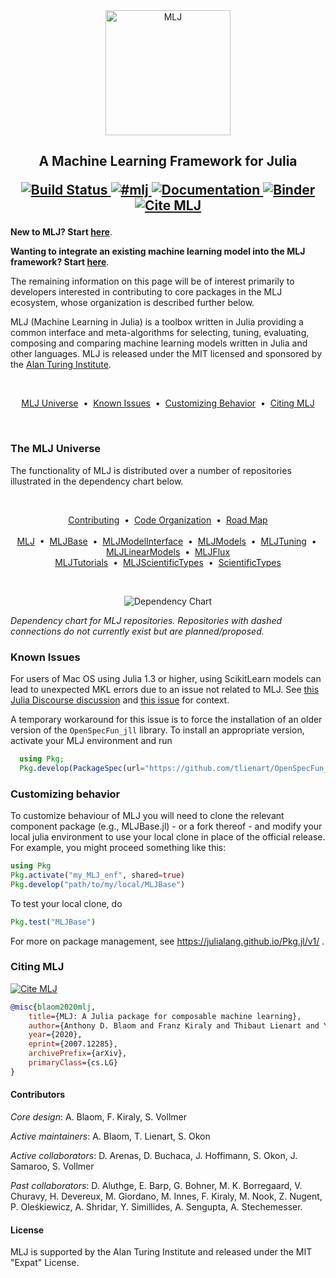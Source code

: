 <div align="center">
    <img src="material/MLJLogo2.svg" alt="MLJ" width="200">
</div>

<h2 align="center">A Machine Learning Framework for Julia
<p align="center">
  <a href="https://travis-ci.com/alan-turing-institute/MLJ.jl">
    <img src="https://travis-ci.com/alan-turing-institute/MLJ.jl.svg?branch=master"
         alt="Build Status">
  </a>
  <a href="https://slackinvite.julialang.org/">
    <img src="https://img.shields.io/badge/chat-on%20slack-yellow.svg"
         alt="#mlj">
  </a>
  <a href="https://alan-turing-institute.github.io/MLJ.jl/dev/">
    <img src="https://img.shields.io/badge/docs-stable-blue.svg"
         alt="Documentation">
  </a>
  </a>
  <!-- <a href="https://doi.org/10.5281/zenodo.3541506"> -->
  <!-- <img src="https://zenodo.org/badge/DOI/10.5281/zenodo.3541506.svg" -->
  <!--      alt="Cite MLJ"> -->
  <!-- </a> -->
  <a href="https://mybinder.org/v2/gh/alan-turing-institute/MLJ.jl/master?filepath=binder%2FMLJ_demo.ipynb">
  <img src="https://mybinder.org/badge_logo.svg"
       alt="Binder">
  </a>
  <a href="https://arxiv.org/abs/2007.12285">
    <img src="https://img.shields.io/badge/cite-arXiv-blue"
       alt="Cite MLJ">
  </a>

</p>
</h2>

**New to MLJ? Start [here](https://alan-turing-institute.github.io/MLJ.jl/dev/)**. 

**Wanting to integrate an existing machine learning model into the MLJ
framework? Start
[here](https://alan-turing-institute.github.io/MLJ.jl/dev/quick_start_guide_to_adding_models/)**.

The remaining information on this page will be of interest primarily
to developers interested in contributing to core packages in the MLJ
ecosystem, whose organization is described further below.

MLJ (Machine Learning in Julia) is a toolbox written in Julia
providing a common interface and meta-algorithms for selecting,
tuning, evaluating, composing and comparing machine learning models
written in Julia and other languages.  MLJ is released under the MIT
licensed and sponsored by the [Alan Turing
Institute](https://www.turing.ac.uk/).

<br>
<p align="center">
<a href="#the-mlj-universe">MLJ Universe</a> &nbsp;•&nbsp; 
<a href="#known-issues">Known Issues</a> &nbsp;•&nbsp;
<a href="#customizing-behavior">Customizing Behavior</a> &nbsp;•&nbsp;
<a href="#citing-mlj">Citing MLJ</a> 
</p>
</br>


### The MLJ Universe

The functionality of MLJ is distributed over a number of repositories
illustrated in the dependency chart below.

<br>
<p align="center">
<a href="CONTRIBUTING.md">Contributing</a> &nbsp;•&nbsp; 
<a href="ORGANIZATION.md">Code Organization</a> &nbsp;•&nbsp;
<a href="ROADMAP.md">Road Map</a> 
</br>
<br>
  <a href="https://github.com/alan-turing-institute/MLJ">MLJ</a> &nbsp;•&nbsp;
  <a href="https://github.com/alan-turing-institute/MLJBase.jl">MLJBase</a> &nbsp;•&nbsp;
  <a href="https://github.com/alan-turing-institute/MLJModelInterface.jl">MLJModelInterface</a> &nbsp;•&nbsp;
  <a href="https://github.com/alan-turing-institute/MLJModels.jl">MLJModels</a> &nbsp;•&nbsp;
  <a href="https://github.com/alan-turing-institute/MLJTuning.jl">MLJTuning</a> &nbsp;•&nbsp;
  <a href="https://github.com/alan-turing-institute/MLJLinearModels.jl">MLJLinearModels</a> &nbsp;•&nbsp;
  <a href="https://github.com/alan-turing-institute/MLJFlux.jl">MLJFlux</a>
  <br>
  <a href="https://github.com/alan-turing-institute/MLJTutorials">MLJTutorials</a> &nbsp;•&nbsp;
  <a href="https://github.com/alan-turing-institute/MLJScientificTypes.jl">MLJScientificTypes</a> &nbsp;•&nbsp;
  <a href="https://github.com/alan-turing-institute/ScientificTypes.jl">ScientificTypes</a>
</p>
<p></p>
    <br>
<p></p>

<div align="center">
    <img src="material/MLJ_stack.svg" alt="Dependency Chart">
</div>

*Dependency chart for MLJ repositories. Repositories with dashed
connections do not currently exist but are planned/proposed.*


### Known Issues

For users of Mac OS using Julia 1.3 or higher, using ScikitLearn
models can lead to unexpected MKL errors due to an issue not related
to MLJ. See
[this Julia Discourse discussion](https://discourse.julialang.org/t/julia-1-3-1-4-on-macos-and-intel-mkl-error/36469/2) 
and
[this issue](https://github.com/JuliaPackaging/BinaryBuilder.jl/issues/700)
for context. 

A temporary workaround for this issue is to force the installation of
an older version of the `OpenSpecFun_jll` library. To install an
appropriate version, activate your MLJ environment and run

```julia
  using Pkg;
  Pkg.develop(PackageSpec(url="https://github.com/tlienart/OpenSpecFun_jll.jl"))
```


### Customizing behavior

To customize behaviour of MLJ you will need to clone the relevant
component package (e.g., MLJBase.jl) - or a fork thereof - and modify
your local julia environment to use your local clone in place of the
official release. For example, you might proceed something like this:

```julia
using Pkg
Pkg.activate("my_MLJ_enf", shared=true)
Pkg.develop("path/to/my/local/MLJBase")
```

To test your local clone, do

```julia
Pkg.test("MLJBase")
```

For more on package management, see https://julialang.github.io/Pkg.jl/v1/ .



### Citing MLJ

<!-- <a href="https://doi.org/10.5281/zenodo.3541506"> -->
<!--   <img src="https://zenodo.org/badge/DOI/10.5281/zenodo.3541506.svg" -->
<!--        alt="Cite MLJ"> -->
<!-- </a> -->

<a href="https://arxiv.org/abs/2007.12285">
  <img src="https://img.shields.io/badge/cite-arXiv-blue"
       alt="Cite MLJ">
</a>

<!-- ```bibtex -->
<!-- @software{anthony_blaom_2019_3541506, -->
<!--   author       = {Anthony Blaom and -->
<!--                   Franz Kiraly and -->
<!--                   Thibaut Lienart and -->
<!--                   Sebastian Vollmer}, -->
<!--   title        = {alan-turing-institute/MLJ.jl: v0.5.3}, -->
<!--   month        = nov, -->
<!--   year         = 2019, -->
<!--   publisher    = {Zenodo}, -->
<!--   version      = {v0.5.3}, -->
<!--   doi          = {10.5281/zenodo.3541506}, -->
<!--   url          = {https://doi.org/10.5281/zenodo.3541506} -->
<!-- } -->
<!-- ``` -->

```bibtex
@misc{blaom2020mlj,
    title={MLJ: A Julia package for composable machine learning},
    author={Anthony D. Blaom and Franz Kiraly and Thibaut Lienart and Yiannis Simillides and Diego Arenas and Sebastian J. Vollmer},
    year={2020},
    eprint={2007.12285},
    archivePrefix={arXiv},
    primaryClass={cs.LG}
}
```

#### Contributors

*Core design*: A. Blaom, F. Kiraly, S. Vollmer

*Active maintainers*: A. Blaom, T. Lienart, S. Okon

*Active collaborators*: D. Arenas, D. Buchaca, J. Hoffimann, S. Okon, J. Samaroo, S. Vollmer

*Past collaborators*: D. Aluthge, E. Barp, G. Bohner, M. K. Borregaard, V. Churavy, H. Devereux, M. Giordano, M. Innes, F. Kiraly, M. Nook, Z. Nugent, P. Oleśkiewicz, A. Shridar, Y. Simillides, A. Sengupta, A. Stechemesser.

#### License

MLJ is supported by the Alan Turing Institute and released under the MIT "Expat" License.
